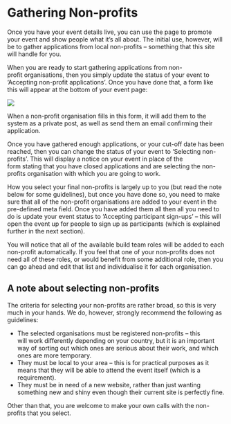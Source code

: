 # Gathering Non-profits

Once you have your event details live, you can use the page to promote your event and show people what it’s all about. The initial use, however, will be to gather applications from local non-profits – something that this site will handle for you.

When you are ready to start gathering applications from non-profit organisations, then you simply update the status of your event to ‘Accepting non-profit applications’. Once you have done that, a form like this will appear at the bottom of your event page:

[![](https://make.wordpress.org/community/files/2017/02/Screen-Shot-2016-05-17-at-9.03.18-AM-300x268.png)](https://make.wordpress.org/community/files/2017/02/Screen-Shot-2016-05-17-at-9.03.18-AM.png)

When a non-profit organisation fills in this form, it will add them to the system as a private post, as well as send them an email confirming their application.

Once you have gathered enough applications, or your cut-off date has been reached, then you can change the status of your event to ‘Selecting non-profits’. This will display a notice on your event in place of the form stating that you have closed applications and are selecting the non-profits organisation with which you are going to work.

How you select your final non-profits is largely up to you (but read the note below for some guidelines), but once you have done so, you need to make sure that all of the non-profit organisations are added to your event in the pre-defined meta field. Once you have added them all then all you need to do is update your event status to ‘Accepting participant sign-ups’ – this will open the event up for people to sign up as participants (which is explained further in the next section).

You will notice that all of the available build team roles will be added to each non-profit automatically. If you feel that one of your non-profits does not need all of these roles, or would benefit from some additional role, then you can go ahead and edit that list and individualise it for each organisation.

## A note about selecting non-profits

The criteria for selecting your non-profits are rather broad, so this is very much in your hands. We do, however, strongly recommend the following as guidelines:

*   The selected organisations must be registered non-profits – this will work differently depending on your country, but it is an important way of sorting out which ones are serious about their work, and which ones are more temporary.
*   They must be local to your area – this is for practical purposes as it means that they will be able to attend the event itself (which is a requirement).
*   They must be in need of a new website, rather than just wanting something new and shiny even though their current site is perfectly fine.

Other than that, you are welcome to make your own calls with the non-profits that you select.

<!--
*   [To-do](# "To-do")
-->
